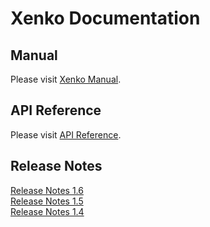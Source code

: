 # Xenko Documentation

## Manual

Please visit [Xenko Manual](manual/index.md).

## API Reference

Please visit [API Reference](api/SiliconStudio.Xenko.Engine.yml).

## Release Notes

[Release Notes 1.6](ReleaseNotes.md)<br/>
[Release Notes 1.5](ReleaseNotes-1.5.md)<br/>
[Release Notes 1.4](ReleaseNotes-1.4.md)<br/>